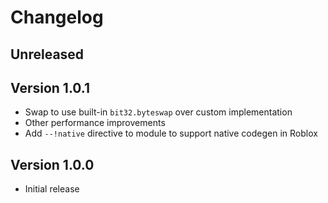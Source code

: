 # Changelog

## Unreleased

## Version 1.0.1

- Swap to use built-in `bit32.byteswap` over custom implementation
- Other performance improvements
- Add `--!native` directive to module to support native codegen in Roblox

## Version 1.0.0

- Initial release